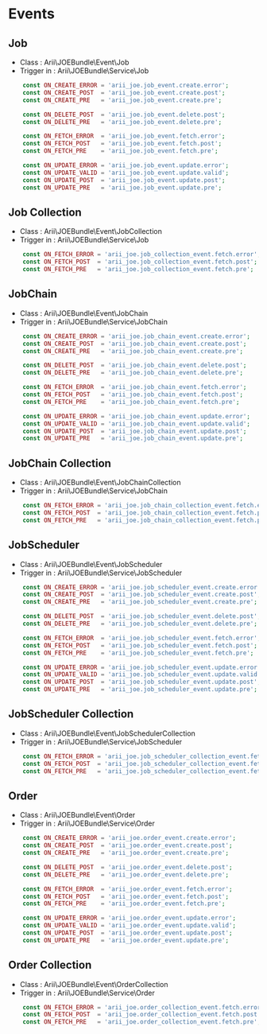 # Events

## Job

* Class : Arii\JOEBundle\Event\Job
* Trigger in : Arii\JOEBundle\Service\Job

```php
    const ON_CREATE_ERROR = 'arii_joe.job_event.create.error';
    const ON_CREATE_POST  = 'arii_joe.job_event.create.post';
    const ON_CREATE_PRE   = 'arii_joe.job_event.create.pre';

    const ON_DELETE_POST  = 'arii_joe.job_event.delete.post';
    const ON_DELETE_PRE   = 'arii_joe.job_event.delete.pre';

    const ON_FETCH_ERROR  = 'arii_joe.job_event.fetch.error';
    const ON_FETCH_POST   = 'arii_joe.job_event.fetch.post';
    const ON_FETCH_PRE    = 'arii_joe.job_event.fetch.pre';

    const ON_UPDATE_ERROR = 'arii_joe.job_event.update.error';
    const ON_UPDATE_VALID = 'arii_joe.job_event.update.valid';
    const ON_UPDATE_POST  = 'arii_joe.job_event.update.post';
    const ON_UPDATE_PRE   = 'arii_joe.job_event.update.pre';
```


## Job Collection

* Class : Arii\JOEBundle\Event\JobCollection
* Trigger in : Arii\JOEBundle\Service\Job

```php
    const ON_FETCH_ERROR = 'arii_joe.job_collection_event.fetch.error';
    const ON_FETCH_POST  = 'arii_joe.job_collection_event.fetch.post';
    const ON_FETCH_PRE   = 'arii_joe.job_collection_event.fetch.pre';
```

## JobChain

* Class : Arii\JOEBundle\Event\JobChain
* Trigger in : Arii\JOEBundle\Service\JobChain

```php
    const ON_CREATE_ERROR = 'arii_joe.job_chain_event.create.error';
    const ON_CREATE_POST  = 'arii_joe.job_chain_event.create.post';
    const ON_CREATE_PRE   = 'arii_joe.job_chain_event.create.pre';

    const ON_DELETE_POST  = 'arii_joe.job_chain_event.delete.post';
    const ON_DELETE_PRE   = 'arii_joe.job_chain_event.delete.pre';

    const ON_FETCH_ERROR  = 'arii_joe.job_chain_event.fetch.error';
    const ON_FETCH_POST   = 'arii_joe.job_chain_event.fetch.post';
    const ON_FETCH_PRE    = 'arii_joe.job_chain_event.fetch.pre';

    const ON_UPDATE_ERROR = 'arii_joe.job_chain_event.update.error';
    const ON_UPDATE_VALID = 'arii_joe.job_chain_event.update.valid';
    const ON_UPDATE_POST  = 'arii_joe.job_chain_event.update.post';
    const ON_UPDATE_PRE   = 'arii_joe.job_chain_event.update.pre';
```


## JobChain Collection

* Class : Arii\JOEBundle\Event\JobChainCollection
* Trigger in : Arii\JOEBundle\Service\JobChain

```php
    const ON_FETCH_ERROR = 'arii_joe.job_chain_collection_event.fetch.error';
    const ON_FETCH_POST  = 'arii_joe.job_chain_collection_event.fetch.post';
    const ON_FETCH_PRE   = 'arii_joe.job_chain_collection_event.fetch.pre';
```

## JobScheduler

* Class : Arii\JOEBundle\Event\JobScheduler
* Trigger in : Arii\JOEBundle\Service\JobScheduler

```php
    const ON_CREATE_ERROR = 'arii_joe.job_scheduler_event.create.error';
    const ON_CREATE_POST  = 'arii_joe.job_scheduler_event.create.post';
    const ON_CREATE_PRE   = 'arii_joe.job_scheduler_event.create.pre';

    const ON_DELETE_POST  = 'arii_joe.job_scheduler_event.delete.post';
    const ON_DELETE_PRE   = 'arii_joe.job_scheduler_event.delete.pre';

    const ON_FETCH_ERROR  = 'arii_joe.job_scheduler_event.fetch.error';
    const ON_FETCH_POST   = 'arii_joe.job_scheduler_event.fetch.post';
    const ON_FETCH_PRE    = 'arii_joe.job_scheduler_event.fetch.pre';

    const ON_UPDATE_ERROR = 'arii_joe.job_scheduler_event.update.error';
    const ON_UPDATE_VALID = 'arii_joe.job_scheduler_event.update.valid';
    const ON_UPDATE_POST  = 'arii_joe.job_scheduler_event.update.post';
    const ON_UPDATE_PRE   = 'arii_joe.job_scheduler_event.update.pre';
```


## JobScheduler Collection

* Class : Arii\JOEBundle\Event\JobSchedulerCollection
* Trigger in : Arii\JOEBundle\Service\JobScheduler

```php
    const ON_FETCH_ERROR = 'arii_joe.job_scheduler_collection_event.fetch.error';
    const ON_FETCH_POST  = 'arii_joe.job_scheduler_collection_event.fetch.post';
    const ON_FETCH_PRE   = 'arii_joe.job_scheduler_collection_event.fetch.pre';
```



## Order

* Class : Arii\JOEBundle\Event\Order
* Trigger in : Arii\JOEBundle\Service\Order

```php
    const ON_CREATE_ERROR = 'arii_joe.order_event.create.error';
    const ON_CREATE_POST  = 'arii_joe.order_event.create.post';
    const ON_CREATE_PRE   = 'arii_joe.order_event.create.pre';

    const ON_DELETE_POST  = 'arii_joe.order_event.delete.post';
    const ON_DELETE_PRE   = 'arii_joe.order_event.delete.pre';

    const ON_FETCH_ERROR  = 'arii_joe.order_event.fetch.error';
    const ON_FETCH_POST   = 'arii_joe.order_event.fetch.post';
    const ON_FETCH_PRE    = 'arii_joe.order_event.fetch.pre';

    const ON_UPDATE_ERROR = 'arii_joe.order_event.update.error';
    const ON_UPDATE_VALID = 'arii_joe.order_event.update.valid';
    const ON_UPDATE_POST  = 'arii_joe.order_event.update.post';
    const ON_UPDATE_PRE   = 'arii_joe.order_event.update.pre';
```


## Order Collection

* Class : Arii\JOEBundle\Event\OrderCollection
* Trigger in : Arii\JOEBundle\Service\Order

```php
    const ON_FETCH_ERROR = 'arii_joe.order_collection_event.fetch.error';
    const ON_FETCH_POST  = 'arii_joe.order_collection_event.fetch.post';
    const ON_FETCH_PRE   = 'arii_joe.order_collection_event.fetch.pre';
```

